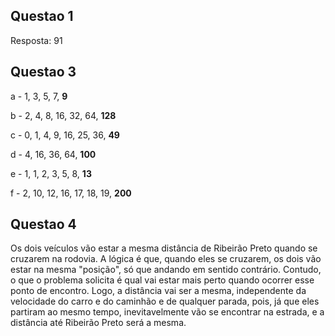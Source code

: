 ## Questao 1
Resposta: 91

## Questao 3
a - 1, 3, 5, 7, **9**

b - 2, 4, 8, 16, 32, 64, **128**

c - 0, 1, 4, 9, 16, 25, 36, **49**

d - 4, 16, 36, 64, **100**

e - 1, 1, 2, 3, 5, 8, **13**

f - 2, 10, 12, 16, 17, 18, 19, **200**
 

## Questao 4
Os dois veículos vão estar a mesma distância de Ribeirão Preto quando se cruzarem na rodovia.
A lógica é que, quando eles se cruzarem, os dois vão estar na mesma "posição", só que andando em sentido contrário. Contudo, o que o problema solicita é qual vai estar mais perto quando ocorrer esse ponto de encontro. Logo, a distância vai ser a mesma, independente da velocidade do carro e do caminhão e de qualquer parada, pois, já que eles partiram ao mesmo tempo, inevitavelmente vão se encontrar na estrada, e a distância até Ribeirão Preto será a mesma.